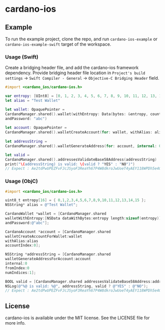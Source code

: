 # cardano-ios

## Example

To run the example project, clone the repo, and run `cardano-ios-example` or `cardano-ios-example-swift` target of the workspace.

### Usage (Swift)

Create a bridging header file, and add the cardano-ios framework dependency. Provide bridging header file location in `Project's build settings` -> `Swift Compiler - General` -> `Objective-C Bridging Header` field.

```ObjectiveC
#import <cardano_ios/cardano-ios.h>
```
```swift
var entropy: [UInt8] = [0, 1, 2, 3, 4, 5, 6, 7, 8, 9, 10, 11, 12, 13, 14, 15]
let alias = "Test Wallet"

let wallet: OpaquePointer =
CardanoManager.shared().wallet(withEntropy: Data(bytes: &entropy, count: entropy.count),
andPassword: "abc")
        
let account: OpaquePointer =
CardanoManager.shared().walletCreateAccount(for: wallet, withAlias: alias, accountIndex: 0)
        
let addressString =
CardanoManager.shared().walletGenerateAddress(for: account, internal: 0, from: 0, numIndices: 1)

let valid =
CardanoManager.shared().addressesValidateBase58Address(addressString)
print("\(addressString) is valid: \(valid ? "YES" : "NO")")
// Expect : Ae2tdPwUPEZFvFJcJSyoF3ReaYh67P4W8dkroJwUoeT4yAEY118WPDh5e4G is valid: YES
```

### Usage (ObjC)

```ObjectiveC
#import <cardano_ios/cardano-ios.h>
```
```ObjectiveC
uint8_t entropy[16] = { 0,1,2,3,4,5,6,7,8,9,10,11,12,13,14,15 };
NSString* alias = @"Test Wallet";

CardanoWallet *wallet = [CardanoManager.shared
walletWithEntropy:[NSData dataWithBytes:entropy length:sizeof(entropy)]
andPassword:@"abc"];

CardanoAccount *account = [CardanoManager.shared
walletCreateAccountForWallet:wallet
withAlias:alias
accountIndex:0];

NSString *addressString = [CardanoManager.shared
walletGenerateAddressForAccount:account
internal:0
fromIndex:0
numIndices:1];

BOOL valid = [CardanoManager.shared addressesValidateBase58Address:addressString];
NSLog(@"%@ is valid: %@", addressString, valid ? @"YES" : @"NO");
// Expect : Ae2tdPwUPEZFvFJcJSyoF3ReaYh67P4W8dkroJwUoeT4yAEY118WPDh5e4G is valid: YES
```


## License

cardano-ios is available under the MIT license. See the LICENSE file for more info.
